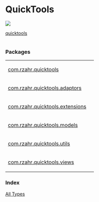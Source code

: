 # QuickTools

[![](https://jitpack.io/v/rzahr/QuickTools.svg)](https://jitpack.io/#rzahr/QuickTools)


<HTML>
<HEAD>
<meta charset="UTF-8">
<link rel="stylesheet" href="../style.css">
</HEAD>
<BODY>
<a href="./index.html">quicktools</a><br/>
<br/>
<h3>Packages</h3>
<table>
<tbody>
<tr>
<td>
<p><a href="https://htmlpreview.github.io/?https://raw.githubusercontent.com/RZahr/QuickTools/master/documentation/quicktools/com.rzahr.quicktools/index.html">com.rzahr.quicktools</a></p>
</td>
<td>
</td>
</tr>
<tr>
<td>
<p><a href="com.rzahr.quicktools.adaptors/index.html">com.rzahr.quicktools.adaptors</a></p>
</td>
<td>
</td>
</tr>
<tr>
<td>
<p><a href="com.rzahr.quicktools.extensions/index.html">com.rzahr.quicktools.extensions</a></p>
</td>
<td>
</td>
</tr>
<tr>
<td>
<p><a href="com.rzahr.quicktools.models/index.html">com.rzahr.quicktools.models</a></p>
</td>
<td>
</td>
</tr>
<tr>
<td>
<p><a href="com.rzahr.quicktools.utils/index.html">com.rzahr.quicktools.utils</a></p>
</td>
<td>
</td>
</tr>
<tr>
<td>
<p><a href="com.rzahr.quicktools.views/index.html">com.rzahr.quicktools.views</a></p>
</td>
<td>
</td>
</tr>
</tbody>
</table>
<h3>Index</h3>
<a href="alltypes/index.html">All Types</a>
</BODY>
</HTML>
